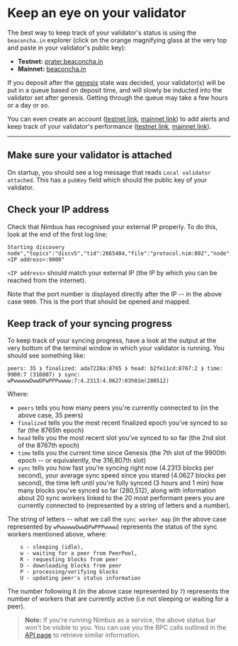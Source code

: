 # Keep an eye on your validator
 
 
The best way to keep track of your validator's status is using the `beaconcha.in` explorer (click on the orange magnifying glass at the very top and paste in your validator's public key):
 
 - **Testnet:** [prater.beaconcha.in](https:/prater.beaconcha.in) 
 - **Mainnet:** [beaconcha.in](https://beaconcha.in/)
 
If you deposit after the [genesis](https://hackmd.io/@benjaminion/genesis) state was decided, your validator(s) will be put in a queue based on deposit time, and will slowly be inducted into the validator set after genesis. Getting through the queue may take a few hours or a day or so.

 
You can even create an account ([testnet link](https://prater.beaconcha.in/register), [mainnet link](https://beaconcha.in/register)) to add alerts and keep track of your validator's performance ([testnet link](https://prater.beaconcha.in/dashboard), [mainnet link](https://beaconcha.in/dashboard)).

-------------------------------

## Make sure your validator is attached

On startup, you should see a log message that reads `Local validator attached`. This has a `pubKey` field which should the public key of your validator.

## Check your IP address

Check that Nimbus has recognised your external IP properly. To do this, look at the end of the first log line:

```
Starting discovery node","topics":"discv5","tid":2665484,"file":"protocol.nim:802","node":"b9*ee2235:<IP address>:9000"
```

`<IP address>` should match your external IP (the IP by which you can be reached from the internet).

Note that the port number is displayed directly after the IP -- in the above case `9000`. This is the port that should be opened and mapped.

## Keep track of your syncing progress

To keep track of your syncing progress, have a look at the output at the very bottom of the terminal window in which your validator is running. You should see something like:

```
peers: 35 ❯ finalized: ada7228a:8765 ❯ head: b2fe11cd:8767:2 ❯ time: 9900:7 (316807) ❯ sync: wPwwwwwDwwDPwPPPwwww:7:4.2313:4.0627:03h01m(280512)
```

Where:
- `peers` tells you how many peers you're currently connected to (in the above case, 35 peers)
- `finalized` tells you the most recent finalized epoch you've synced to so far (the 8765th epoch)
- `head` tells you the most recent slot you've synced to so far (the 2nd slot of the 8767th epoch)
- `time` tells you the current time since Genesis (the 7th slot of the 9900th epoch -- or equivalently, the 316,807th slot)
- `sync` tells you how fast you're syncing right now (4.2313 blocks per second), your average sync speed since you stared (4.0627 blocks per second), the time left until you're fully synced (3 hours and 1 min) how many blocks you've synced so far (280,512), along with information about 20 sync workers linked to the 20 most performant peers you are currently connected to (represented by a string of letters and a number).

The string of letters -- what we call the `sync worker map` (in the above case represented by `wPwwwwwDwwDPwPPPwwww`) represents the status of the sync workers mentioned above, where:

```
    s - sleeping (idle),
    w - waiting for a peer from PeerPool,
    R - requesting blocks from peer
    D - downloading blocks from peer
    P - processing/verifying blocks
    U - updating peer's status information
```

The number following it (in the above case represented by `7`) represents the number of workers that are currently active (i.e not sleeping or waiting for a peer).

> **Note:** If you're running Nimbus as a service, the above status bar won't be visible to you. You can use you the RPC calls outlined in the [API page](./api.md) to retrieve similar information.


